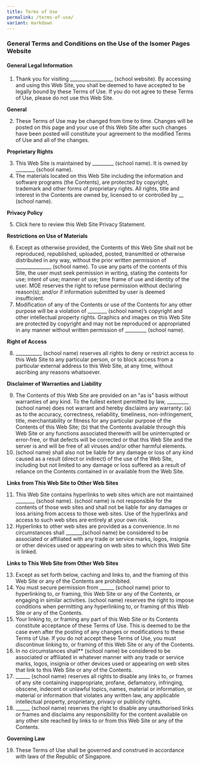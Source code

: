 ```yaml
---
title: Terms of Use
permalink: /terms-of-use/
variant: markdown
---
```

### **General Terms and Conditions on the Use of the Isomer Pages Website**

#### **General Legal Information**

1. Thank you for visiting __________________ (school website). By accessing and using this Web Site, you shall be deemed to have accepted to be legally bound by these Terms of Use. If you do not agree to these Terms of Use, please do not use this Web Site. 

**General** 

2. These Terms of Use may be changed from time to time. Changes will be posted on this page and your use of this Web Site after such changes have been posted will constitute your agreement to the modified Terms of Use and all of the changes. 

**Proprietary Rights** 

3. This Web Site is maintained by _________ (school name). It is owned by ________  (school name).
4. The materials located on this Web Site including the information and software programs (the Contents), are protected by copyright, trademark and other forms of proprietary rights. All rights, title and interest in the Contents are owned by, licensed to or controlled by __ (school name). 

**Privacy Policy** 

5. Click here to review this Web Site Privacy Statement. 

**Restrictions on Use of Materials** 

6. Except as otherwise provided, the Contents of this Web Site shall not be reproduced, republished, uploaded, posted, transmitted or otherwise distributed in any way, without the prior written permission of _______________  (school name).  To use any parts of the contents of this Site, the user must seek permission in writing, stating the contents for use; intent of use; manner of use; time frame of use and identity of the user. MOE reserves the right to refuse permission without declaring reason(s); and/or if information submitted by user is deemed insufficient.
7. Modification of any of the Contents or use of the Contents for any other purpose will be a violation of ________  (school name)’s copyright and other intellectual property rights. Graphics and images on this Web Site are protected by copyright and may not be reproduced or appropriated in any manner without written permission of _________ (school name).

**Right of Access** 

8. ___________ (school name) reserves all rights to deny or restrict access to this Web Site to any particular person, or to block access from a particular external address to this Web Site, at any time, without ascribing any reasons whatsoever. 

**Disclaimer of Warranties and Liability**

9. The Contents of this Web Site are provided on an "as is" basis without warranties of any kind. To the fullest extent permitted by law, _________ (school name) does not warrant and hereby disclaims any warranty: 
(a) as to the accuracy, correctness, reliability, timeliness, non-infringement, title, merchantability or fitness for any particular purpose of the Contents of this Web Site; 
(b) that the Contents available through this Web Site or any functions associated therewith will be uninterrupted or error-free, or that defects will be corrected or that this Web Site and the server is and will be free of all viruses and/or other harmful elements. 
10.  (school name) shall also not be liable for any damage or loss of any kind caused as a result (direct or indirect) of the use of the Web Site, including but not limited to any damage or loss suffered as a result of reliance on the Contents contained in or available from the Web Site. 

**Links from This Web Site to Other Web Sites** 

11. This Web Site contains hyperlinks to web sites which are not maintained ________ (school name).  (school name) is not responsible for the contents of those web sites and shall not be liable for any damages or loss arising from access to those web sites. Use of the hyperlinks and access to such web sites are entirely at your own risk.
12. Hyperlinks to other web sites are provided as a convenience. In no circumstances shall _______(school name) be considered to be associated or affiliated with any trade or service marks, logos, insignia or other devices used or appearing on web sites to which this Web Site is linked.

**Links to This Web Site from Other Web Sites**

13. Except as set forth below, caching and links to, and the framing of this Web Site or any of the Contents are prohibited. 
14. You must secure permission from ______ (school name) prior to hyperlinking to, or framing, this Web Site or any of the Contents, or engaging in similar activities.  (school name) reserves the right to impose conditions when permitting any hyperlinking to, or framing of this Web Site or any of the Contents. 
15. Your linking to, or framing any part of this Web Site or its Contents constitute acceptance of these Terms of Use. This is deemed to be the case even after the posting of any changes or modifications to these Terms of Use. If you do not accept these Terms of Use, you must discontinue linking to, or framing of this Web Site or any of the Contents. 
16. In no circumstances shall**  (school name) be considered to be associated or affiliated in whatever manner with any trade or service marks, logos, insignia or other devices used or appearing on web sites that link to this Web Site or any of the Contents. 
17. ______ (school name) reserves all rights to disable any links to, or frames of any site containing inappropriate, profane, defamatory, infringing, obscene, indecent or unlawful topics, names, material or information, or material or information that violates any written law, any applicable intellectual property, proprietary, privacy or publicity rights. 
18. ______ (school name) reserves the right to disable any unauthorised links or frames and disclaims any responsibility for the content available on any other site reached by links to or from this Web Site or any of the Contents. 

**Governing Law** 

19. These Terms of Use shall be governed and construed in accordance with laws of the Republic of Singapore.